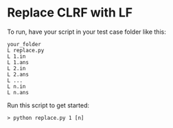 # Replace CLRF with LF

To run, have your script in your test case folder like this:

```
your_folder
L replace.py
L 1.in
L 1.ans
L 2.in
L 2.ans
L ...
L n.in
L n.ans
```

Run this script to get started:
```
> python replace.py 1 [n]
```
